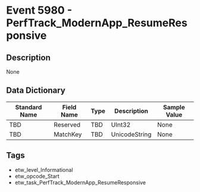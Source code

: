 # Event 5980 - PerfTrack_ModernApp_ResumeResponsive

## Description
None

## Data Dictionary
|Standard Name|Field Name|Type|Description|Sample Value|
|---|---|---|---|---|
|TBD|Reserved|TBD|UInt32|None|None|
|TBD|MatchKey|TBD|UnicodeString|None|None|

## Tags
* etw_level_Informational
* etw_opcode_Start
* etw_task_PerfTrack_ModernApp_ResumeResponsive